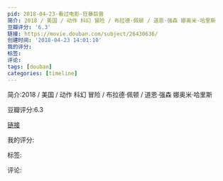 ```yaml
---
pid: 2018-04-23-看过电影-狂暴巨兽
简介: 2018 / 美国 / 动作 科幻 冒险 / 布拉德·佩顿 / 道恩·强森 娜奥米·哈里斯
豆瓣评分: '6.3'
链接: https://movie.douban.com/subject/26430636/
创建时间: '2018-04-23 14:01:10'
我的评分:
标签:
评论:
tags: [douban]
categories: [timeline]
---
```

简介:2018 / 美国 / 动作 科幻 冒险 / 布拉德·佩顿 / 道恩·强森 娜奥米·哈里斯

豆瓣评分:6.3

[链接](https://movie.douban.com/subject/26430636/)

我的评分:

标签:

评论:

